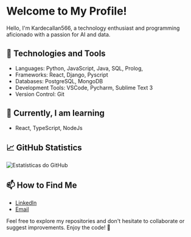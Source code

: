 # Welcome to My Profile!

Hello, I'm Kardecallan566, a technology enthusiast and programming aficionado with a passion for AI and data.

## 🔧 Technologies and Tools

- Languages: Python, JavaScript, Java, SQL, Prolog, 
- Frameworks: React, Django, Pyscript
- Databases: PostgreSQL, MongoDB
- Development Tools: VSCode, Pycharm, Sublime Text 3
- Version Control: Git

## 🌱 Currently, I am learning

- React, TypeScript, NodeJs

## 📈 GitHub Statistics

![Estatísticas do GitHub](https://github-readme-stats.vercel.app/api?username=kardecallan566&show_icons=true&count_private=true&hide=prs&theme=radical)

## 📫 How to Find Me

- [LinkedIn](https://www.linkedin.com/in/kardecallan56/)
- [Email](mailto:kardecallan56@gmail.com)

Feel free to explore my repositories and don't hesitate to collaborate or suggest improvements. Enjoy the code! 🚀

<!---
kardecallan566/kardecallan566 is a ✨ special ✨ repository because its `README.md` (this file) appears on your GitHub profile.
You can click the Preview link to take a look at your changes.
--->
